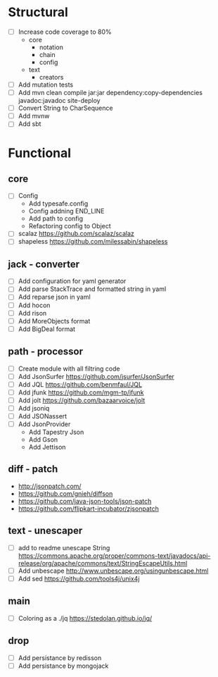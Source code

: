 # Structural
- [ ] Increase code coverage to 80%
  * core 
    * notation
    * chain
    * config
  * text
    * creators
- [ ] Add mutation tests
- [ ] Add mvn clean compile jar:jar dependency:copy-dependencies javadoc:javadoc site-deploy
- [ ] Convert String to CharSequence
- [ ] Add mvnw
- [ ] Add sbt

# Functional
## core
- [ ] Config
  * Add typesafe.config
  * Config addning END_LINE
  * Add path to config
  * Refactoring config to Object
- [ ] scalaz https://github.com/scalaz/scalaz
- [ ] shapeless https://github.com/milessabin/shapeless

## jack - converter
- [ ] Add configuration for yaml generator
- [ ] Add parse StackTrace and formatted string in yaml
- [ ] Add reparse json in yaml
- [ ] Add hocon
- [ ] Add rison
- [ ] Add MoreObjects format
- [ ] Add BigDeal format

## path - processor
- [ ] Create module with all filtring code
- [ ] Add JsonSurfer https://github.com/jsurfer/JsonSurfer
- [ ] Add JQL https://github.com/benmfaul/JQL 
- [ ] Add jfunk https://github.com/mgm-tp/jfunk
- [ ] Add jolt https://github.com/bazaarvoice/jolt
- [ ] Add jsoniq
- [ ] Add JSONassert
- [ ] Add JsonProvider
  * Add Tapestry Json
  * Add Gson
  * Add Jettison

## diff - patch
- http://jsonpatch.com/
- https://github.com/gnieh/diffson
- https://github.com/java-json-tools/json-patch
- https://github.com/flipkart-incubator/zjsonpatch

## text - unescaper
- [ ] add to readme unescape String https://commons.apache.org/proper/commons-text/javadocs/api-release/org/apache/commons/text/StringEscapeUtils.html
- [ ] Add unbescape http://www.unbescape.org/usingunbescape.html
- [ ] Add sed https://github.com/tools4j/unix4j

## main
- [ ] Coloring as a ./jq https://stedolan.github.io/jq/

## drop
- [ ] Add persistance by redisson
- [ ] Add persistance by mongojack
